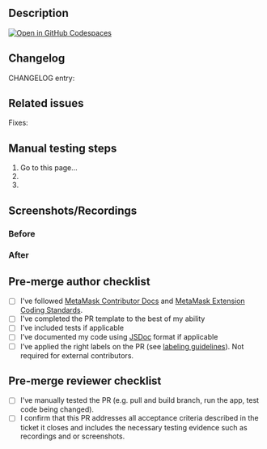 <!--
Please submit this PR as a draft initially.
Do not mark it as "Ready for review" until the template has been completely filled out, and PR status checks have passed at least once.
-->

## **Description**

<!--
Write a short description of the changes included in this pull request, also include relevant motivation and context. Have in mind the following questions:
1. What is the reason for the change?
2. What is the improvement/solution?
-->

[![Open in GitHub Codespaces](https://github.com/codespaces/badge.svg)](https://codespaces.new/MetaMask/metamask-extension/pull/PR?quickstart=1)

## **Changelog**

<!--
If this PR is not End-User-Facing and should not show up in the CHANGELOG, you can choose to either:
1. Write `CHANGELOG entry: null`
2. Label with `no-changelog`

If this PR is End-User-Facing, please write a short User-Facing description in the past tense like:
`CHANGELOG entry: Added a new tab for users to see their NFTs`
`CHANGELOG entry: Fixed a bug that was causing some NFTs to flicker`

(This helps the Release Engineer do their job more quickly and accurately)
-->

CHANGELOG entry:

## **Related issues**

Fixes:

## **Manual testing steps**

1. Go to this page...
2.
3.

## **Screenshots/Recordings**

<!-- If applicable, add screenshots and/or recordings to visualize the before and after of your change. -->

### **Before**

<!-- [screenshots/recordings] -->

### **After**

<!-- [screenshots/recordings] -->

## **Pre-merge author checklist**

- [ ] I've followed [MetaMask Contributor Docs](https://github.com/MetaMask/contributor-docs) and [MetaMask Extension Coding Standards](https://github.com/MetaMask/metamask-extension/blob/main/.github/guidelines/CODING_GUIDELINES.md).
- [ ] I've completed the PR template to the best of my ability
- [ ] I’ve included tests if applicable
- [ ] I’ve documented my code using [JSDoc](https://jsdoc.app/) format if applicable
- [ ] I’ve applied the right labels on the PR (see [labeling guidelines](https://github.com/MetaMask/metamask-extension/blob/main/.github/guidelines/LABELING_GUIDELINES.md)). Not required for external contributors.

## **Pre-merge reviewer checklist**

- [ ] I've manually tested the PR (e.g. pull and build branch, run the app, test code being changed).
- [ ] I confirm that this PR addresses all acceptance criteria described in the ticket it closes and includes the necessary testing evidence such as recordings and or screenshots.
